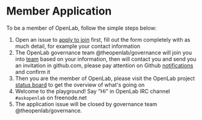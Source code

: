 # Member Application

To be a member of OpenLab, follow the simple steps below:

1. Open an issue to [apply to join](https://github.com/theopenlab/openlab/issues/new?template=joinin.md&&labels=new%20member) first, fill out the form completely with as much detail, for example your contact information
2. The OpenLab governance team @theopenlab/governance will join you into [team](https://github.com/orgs/theopenlab/teams) based on your information, then will contact you and send you an invitation in github.com, please pay attention on Github [notifications](https://github.com/notifications) and confirm it
3. Then you are the member of OpenLab, please visit the OpenLab project [status board](https://github.com/orgs/theopenlab/projects/1) to get the overview of what's going on
4. Welcome to the playground! Say "Hi" in OpenLab IRC channel `#askopenlab` on freenode.net
5. The application issue will be closed by governance team @theopenlab/governance.

